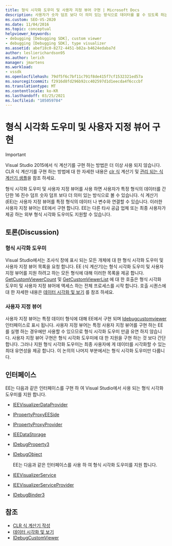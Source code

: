 ```yaml
---
title: 형식 시각화 도우미 및 사용자 지정 뷰어 구현 | Microsoft Docs
description: 사용자가 숫자 덤프 보다 더 의미 있는 방식으로 데이터를 볼 수 있도록 하는 형식 시각화 도우미 및 사용자 지정 뷰어를 구현 하는 방법에 대해 알아봅니다.
ms.custom: SEO-VS-2020
ms.date: 11/04/2016
ms.topic: conceptual
helpviewer_keywords:
- debugging [Debugging SDK], custom viewer
- debugging [Debugging SDK], type visualizer
ms.assetid: abef18c0-8272-4451-b82a-b4624edaba7d
author: leslierichardson95
ms.author: lerich
manager: jmartens
ms.workload:
- vssdk
ms.openlocfilehash: 79df5f6c7bf11c791f8de415f7cf1532321ed57a
ms.sourcegitcommit: f2916d8fd296b92cc402597d1d1eecda4f6cccbf
ms.translationtype: MT
ms.contentlocale: ko-KR
ms.lasthandoff: 03/25/2021
ms.locfileid: "105059784"
---
```

# <a name="implement-type-visualizers-and-custom-viewers"></a>형식 시각화 도우미 및 사용자 지정 뷰어 구현
> [!IMPORTANT]
> Visual Studio 2015에서 식 계산기를 구현 하는 방법은 더 이상 사용 되지 않습니다. CLR 식 계산기를 구현 하는 방법에 대 한 자세한 내용은 [clr 식](https://github.com/Microsoft/ConcordExtensibilitySamples/wiki/CLR-Expression-Evaluators) 계산기 및 [관리 되는 식 계산기 샘플](https://github.com/Microsoft/ConcordExtensibilitySamples/wiki/Managed-Expression-Evaluator-Sample)을 참조 하세요.

 형식 시각화 도우미 및 사용자 지정 뷰어를 사용 하면 사용자가 특정 형식의 데이터를 간단한 16 진수 덤프 숫자 덤프 보다 더 의미 있는 방식으로 볼 수 있습니다. 식 계산기 (EE)는 사용자 지정 뷰어를 특정 형식의 데이터 나 변수와 연결할 수 있습니다. 이러한 사용자 지정 뷰어는 EE에서 구현 합니다. EE는 다른 타사 공급 업체 또는 최종 사용자가 제공 하는 외부 형식 시각화 도우미도 지원할 수 있습니다.

## <a name="discussion"></a>토론(Discussion)

### <a name="type-visualizers"></a>형식 시각화 도우미
 Visual Studio에서는 조사식 창에 표시 되는 모든 개체에 대 한 형식 시각화 도우미 및 사용자 지정 뷰어 목록을 요청 합니다. EE (식 계산기)는 형식 시각화 도우미 및 사용자 지정 뷰어를 지원 하려고 하는 모든 형식에 대해 이러한 목록을 제공 합니다. [GetCustomViewerCount](../../extensibility/debugger/reference/idebugproperty3-getcustomviewercount.md) 및 [GetCustomViewerList](../../extensibility/debugger/reference/idebugproperty3-getcustomviewerlist.md) 에 대 한 호출은 형식 시각화 도우미 및 사용자 지정 뷰어에 액세스 하는 전체 프로세스를 시작 합니다. 호출 시퀀스에 대 한 자세한 내용은 [데이터 시각화 및 보기](../../extensibility/debugger/visualizing-and-viewing-data.md) 를 참조 하세요.

### <a name="custom-viewers"></a>사용자 지정 뷰어
 사용자 지정 뷰어는 특정 데이터 형식에 대해 EE에서 구현 되며 [Idebugcustomviewer](../../extensibility/debugger/reference/idebugcustomviewer.md) 인터페이스로 표시 됩니다. 사용자 지정 뷰어는 특정 사용자 지정 뷰어를 구현 하는 EE를 실행 하는 경우에만 사용할 수 있으므로 형식 시각화 도우미 만큼 유연 하지 않습니다. 사용자 지정 뷰어 구현은 형식 시각화 도우미에 대 한 지원을 구현 하는 것 보다 간단 합니다. 그러나 지원 형식 시각화 도우미는 최종 사용자에 게 데이터를 시각화할 수 있는 최대 유연성을 제공 합니다. 이 논의의 나머지 부분에서는 형식 시각화 도우미만 다룹니다.

## <a name="interfaces"></a>인터페이스
 EE는 다음과 같은 인터페이스를 구현 하 여 Visual Studio에서 사용 되는 형식 시각화 도우미를 지원 합니다.

- [IEEVisualizerDataProvider](../../extensibility/debugger/reference/ieevisualizerdataprovider.md)

- [IPropertyProxyEESide](../../extensibility/debugger/reference/ipropertyproxyeeside.md)

- [IPropertyProxyProvider](../../extensibility/debugger/reference/ipropertyproxyprovider.md)

- [IEEDataStorage](../../extensibility/debugger/reference/ieedatastorage.md)

- [IDebugProperty3](../../extensibility/debugger/reference/idebugproperty3.md)

- [IDebugObject](../../extensibility/debugger/reference/idebugobject.md)

  EE는 다음과 같은 인터페이스를 사용 하 여 형식 시각화 도우미를 지원 합니다.

- [IEEVisualizerService](../../extensibility/debugger/reference/ieevisualizerservice.md)

- [IEEVisualizerServiceProvider](../../extensibility/debugger/reference/ieevisualizerserviceprovider.md)

- [IDebugBinder3](../../extensibility/debugger/reference/idebugbinder3.md)

## <a name="see-also"></a>참조
- [CLR 식 계산기 작성](../../extensibility/debugger/writing-a-common-language-runtime-expression-evaluator.md)
- [데이터 시각화 및 보기](../../extensibility/debugger/visualizing-and-viewing-data.md)
- [IDebugCustomViewer](../../extensibility/debugger/reference/idebugcustomviewer.md)
